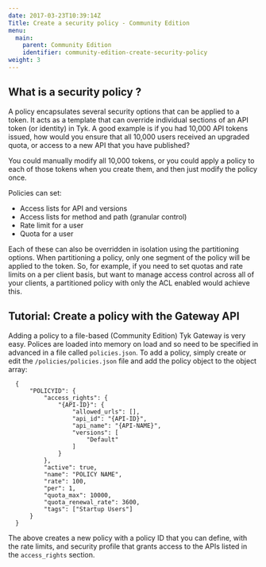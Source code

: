 ```yaml
---
date: 2017-03-23T10:39:14Z
Title: Create a security policy - Community Edition
menu:
  main:
    parent: Community Edition
    identifier: community-edition-create-security-policy
weight: 3
---
```


## <a name="what-is-a-security-policy"></a>What is a security policy ?

A policy encapsulates several security options that can be applied to a token. It acts as a template that can override individual sections of an API token (or identity) in Tyk. A good example is if you had 10,000 API tokens issued, how would you ensure that all 10,000 users received an upgraded quota, or access to a new API that you have published?

You could manually modify all 10,000 tokens, or you could apply a policy to each of those tokens when you create them, and then just modify the policy once.

Policies can set:

*   Access lists for API and versions
*   Access lists for method and path (granular control)
*   Rate limit for a user
*   Quota for a user

Each of these can also be overridden in isolation using the partitioning options. When partitioning a policy, only one segment of the policy will be applied to the token. So, for example, if you need to set quotas and rate limits on a per client basis, but want to manage access control across all of your clients, a partitioned policy with only the ACL enabled would achieve this.

## <a name="create-a-file-based-policy"></a>Tutorial: Create a policy with the Gateway API

Adding a policy to a file-based (Community Edition) Tyk Gateway is very easy. Polices are loaded into memory on load and so need to be specified in advanced in a file called `policies.json`. To add a policy, simply create or edit the `/policies/policies.json` file and add the policy object to the object array:

```{.copyWrapper}
  {
      "POLICYID": {
          "access_rights": {
              "{API-ID}": {
                  "allowed_urls": [],
                  "api_id": "{API-ID}",
                  "api_name": "{API-NAME}",
                  "versions": [
                      "Default"
                  ]
              }
          },
          "active": true,
          "name": "POLICY NAME",
          "rate": 100,
          "per": 1,
          "quota_max": 10000,
          "quota_renewal_rate": 3600,
          "tags": ["Startup Users"]
      }
  }
```

The above creates a new policy with a policy ID that you can define, with the rate limits, and security profile that grants access to the APIs listed in the `access_rights` section.



